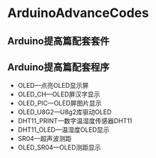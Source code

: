 # ArduinoAdvanceCodes

## Arduino提高篇配套套件

## Arduino提高篇配套程序

- OLED—点亮OLED显示屏
- OLED_CH—OLED屏汉字显示
- OLED_PIC—OLED屏图片显示
- OLED_U8G2—U8g2库驱动OLED
- DHT11_PRINT—数字温湿度传感器DHT11
- DHT11_OLED—温湿度OLED显示
- SR04—超声波测距
- OLED_SR04—OLED测距显示



